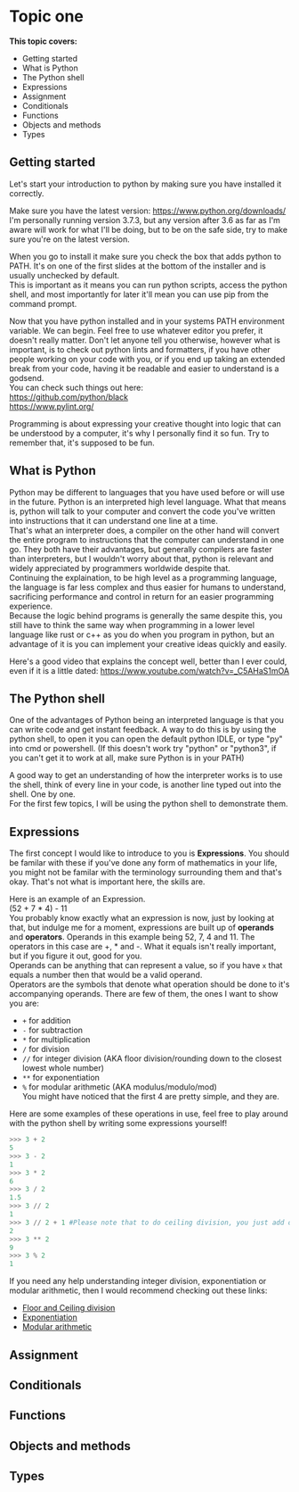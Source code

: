 **Topic one**
=============
**This topic covers:**
 * Getting started
 * What is Python
 * The Python shell
 * Expressions
 * Assignment
 * Conditionals
 * Functions
 * Objects and methods
 * Types

## Getting started
  Let's start your introduction to python by making sure you have installed it correctly.  
    
  Make sure you have the latest version: <https://www.python.org/downloads/>  
  I'm personally running version 3.7.3, but any version after 3.6 as far as I'm aware will work for what I'll be doing, but to be on the safe side, try to make sure you're on the latest version.  
    
  When you go to install it make sure you check the box that adds python to PATH. It's on one of the first slides at the bottom of the installer and is usually unchecked by default.  
  This is important as it means you can run python scripts, access the python shell, and most importantly for later it'll mean you can use pip from the command prompt.  
    
  Now that you have python installed and in your systems PATH environment variable. We can begin. Feel free to use whatever editor you prefer, it doesn't really matter. Don't let anyone tell you otherwise, however what is important, is to check out python lints and formatters, if you have other people working on your code with you, or if you end up taking an extended break from your code, having it be readable and easier to understand is a godsend.  
  You can check such things out here:  
  <https://github.com/python/black>  
  <https://www.pylint.org/>    
    
  Programming is about expressing your creative thought into logic that can be understood by a computer, it's why I personally find it so fun. Try to remember that, it's supposed to be fun.


## What is Python
  Python may be different to languages that you have used before or will use in the future. Python is an interpreted high level language. What that means is, python will talk to your computer and convert the code you've written into instructions that it can understand one line at a time.  
  That's what an interpreter does, a compiler on the other hand will convert the entire program to instructions that the computer can understand in one go. They both have their advantages, but generally compilers are faster than interpreters, but I wouldn't worry about that, python is relevant and widely appreciated by programmers worldwide despite that.  
  Continuing the explaination, to be high level as a programming language, the language is far less complex and thus easier for humans to understand, sacrificing performance and control in return for an easier programming experience.  
  Because the logic behind programs is generally the same despite this, you still have to think the same way when programming in a lower level language like rust or c++ as you do when you program in python, but an advantage of it is you can implement your creative ideas quickly and easily.  
    
  Here's a good video that explains the concept well, better than I ever could, even if it is a little dated: <https://www.youtube.com/watch?v=_C5AHaS1mOA>

## The Python shell
  One of the advantages of Python being an interpreted language is that you can write code and get instant feedback. A way to do this is by using the python shell, to open it you can open the default python IDLE, or type "py" into cmd or powershell. (If this doesn't work try "python" or "python3", if you can't get it to work at all, make sure Python is in your PATH)  
    
  A good way to get an understanding of how the interpreter works is to use the shell, think of every line in your code, is another line typed out into the shell. One by one.  
  For the first few topics, I will be using the python shell to demonstrate them.  

## Expressions
  The first concept I would like to introduce to you is **Expressions**. You should be familar with these if you've done any form of mathematics in your life, you might not be familar with the terminology 
surrounding them and that's okay. That's not what is important here, the skills are.  
    
  Here is an example of an Expression.  
  (52 + 7  * 4) - 11  
  You probably know exactly what an expression is now, just by looking at that, but indulge me for a moment, expressions are built up of **operands** and **operators**. Operands in this example being 52, 7, 4 and 11. 
The operators in this case are +, * and -. What it equals isn't really important, but if you figure it out, good for you.  
  Operands can be anything that can represent a value, so if you have `x` that equals a number then that would be a valid operand.  
Operators are the symbols that denote what operation should be done to it's accompanying operands. There are few of them, the ones I want to show you are:  
 * `+` for addition
 * `-` for subtraction
 * `*` for multiplication
 * `/` for division
 * `//` for integer division (AKA floor division/rounding down to the closest lowest whole number)
 * `**` for exponentiation
 * `%` for modular arithmetic (AKA modulus/modulo/mod)  
  You might have noticed that the first 4 are pretty simple, and they are.  
    
  Here are some examples of these operations in use, feel free to play around with the python shell by writing some expressions yourself!
  ```python
  >>> 3 + 2
  5
  >>> 3 - 2
  1
  >>> 3 * 2
  6
  >>> 3 / 2
  1.5
  >>> 3 // 2
  1
  >>> 3 // 2 + 1 #Please note that to do ceiling division, you just add one onto the floor divided result
  2
  >>> 3 ** 2
  9
  >>> 3 % 2
  1
  ```
      
  If you need any help understanding integer division, exponentiation or modular arithmetic, then I would recommend checking out these links:  
   * [Floor and Ceiling division](https://www.youtube.com/watch?v=RxNs4SwP6lk)  
   * [Exponentiation](https://www.khanacademy.org/math/pre-algebra/pre-algebra-exponents-radicals#pre-algebra-exponents)  
   * [Modular arithmetic](https://www.khanacademy.org/computing/computer-science/cryptography#modarithmetic)  
## Assignment

## Conditionals

## Functions

## Objects and methods

## Types